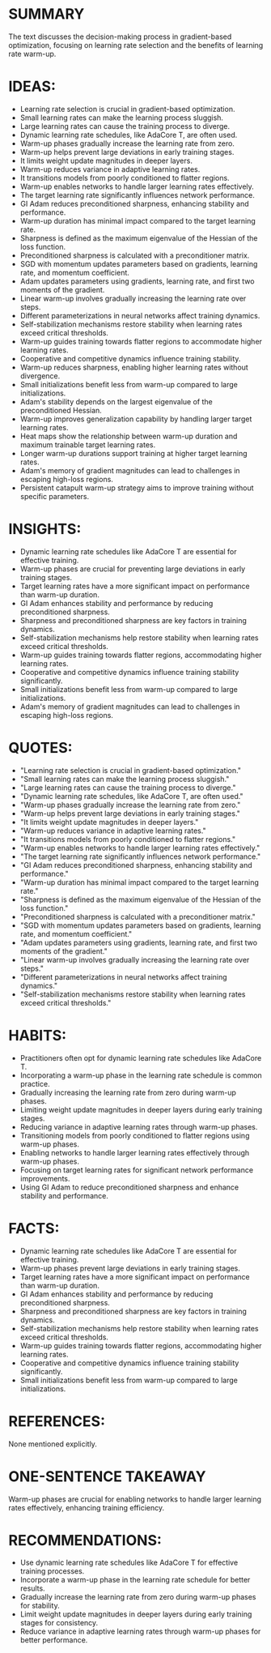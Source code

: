# SUMMARY
The text discusses the decision-making process in gradient-based optimization, focusing on learning rate selection and the benefits of learning rate warm-up.

# IDEAS:
- Learning rate selection is crucial in gradient-based optimization.
- Small learning rates can make the learning process sluggish.
- Large learning rates can cause the training process to diverge.
- Dynamic learning rate schedules, like AdaCore T, are often used.
- Warm-up phases gradually increase the learning rate from zero.
- Warm-up helps prevent large deviations in early training stages.
- It limits weight update magnitudes in deeper layers.
- Warm-up reduces variance in adaptive learning rates.
- It transitions models from poorly conditioned to flatter regions.
- Warm-up enables networks to handle larger learning rates effectively.
- The target learning rate significantly influences network performance.
- GI Adam reduces preconditioned sharpness, enhancing stability and performance.
- Warm-up duration has minimal impact compared to the target learning rate.
- Sharpness is defined as the maximum eigenvalue of the Hessian of the loss function.
- Preconditioned sharpness is calculated with a preconditioner matrix.
- SGD with momentum updates parameters based on gradients, learning rate, and momentum coefficient.
- Adam updates parameters using gradients, learning rate, and first two moments of the gradient.
- Linear warm-up involves gradually increasing the learning rate over steps.
- Different parameterizations in neural networks affect training dynamics.
- Self-stabilization mechanisms restore stability when learning rates exceed critical thresholds.
- Warm-up guides training towards flatter regions to accommodate higher learning rates.
- Cooperative and competitive dynamics influence training stability.
- Warm-up reduces sharpness, enabling higher learning rates without divergence.
- Small initializations benefit less from warm-up compared to large initializations.
- Adam's stability depends on the largest eigenvalue of the preconditioned Hessian.
- Warm-up improves generalization capability by handling larger target learning rates.
- Heat maps show the relationship between warm-up duration and maximum trainable target learning rates.
- Longer warm-up durations support training at higher target learning rates.
- Adam's memory of gradient magnitudes can lead to challenges in escaping high-loss regions.
- Persistent catapult warm-up strategy aims to improve training without specific parameters.

# INSIGHTS:
- Dynamic learning rate schedules like AdaCore T are essential for effective training.
- Warm-up phases are crucial for preventing large deviations in early training stages.
- Target learning rates have a more significant impact on performance than warm-up duration.
- GI Adam enhances stability and performance by reducing preconditioned sharpness.
- Sharpness and preconditioned sharpness are key factors in training dynamics.
- Self-stabilization mechanisms help restore stability when learning rates exceed critical thresholds.
- Warm-up guides training towards flatter regions, accommodating higher learning rates.
- Cooperative and competitive dynamics influence training stability significantly.
- Small initializations benefit less from warm-up compared to large initializations.
- Adam's memory of gradient magnitudes can lead to challenges in escaping high-loss regions.

# QUOTES:
- "Learning rate selection is crucial in gradient-based optimization."
- "Small learning rates can make the learning process sluggish."
- "Large learning rates can cause the training process to diverge."
- "Dynamic learning rate schedules, like AdaCore T, are often used."
- "Warm-up phases gradually increase the learning rate from zero."
- "Warm-up helps prevent large deviations in early training stages."
- "It limits weight update magnitudes in deeper layers."
- "Warm-up reduces variance in adaptive learning rates."
- "It transitions models from poorly conditioned to flatter regions."
- "Warm-up enables networks to handle larger learning rates effectively."
- "The target learning rate significantly influences network performance."
- "GI Adam reduces preconditioned sharpness, enhancing stability and performance."
- "Warm-up duration has minimal impact compared to the target learning rate."
- "Sharpness is defined as the maximum eigenvalue of the Hessian of the loss function."
- "Preconditioned sharpness is calculated with a preconditioner matrix."
- "SGD with momentum updates parameters based on gradients, learning rate, and momentum coefficient."
- "Adam updates parameters using gradients, learning rate, and first two moments of the gradient."
- "Linear warm-up involves gradually increasing the learning rate over steps."
- "Different parameterizations in neural networks affect training dynamics."
- "Self-stabilization mechanisms restore stability when learning rates exceed critical thresholds."

# HABITS:
- Practitioners often opt for dynamic learning rate schedules like AdaCore T.
- Incorporating a warm-up phase in the learning rate schedule is common practice.
- Gradually increasing the learning rate from zero during warm-up phases.
- Limiting weight update magnitudes in deeper layers during early training stages.
- Reducing variance in adaptive learning rates through warm-up phases.
- Transitioning models from poorly conditioned to flatter regions using warm-up phases.
- Enabling networks to handle larger learning rates effectively through warm-up phases.
- Focusing on target learning rates for significant network performance improvements.
- Using GI Adam to reduce preconditioned sharpness and enhance stability and performance.

# FACTS:
- Dynamic learning rate schedules like AdaCore T are essential for effective training.
- Warm-up phases prevent large deviations in early training stages.
- Target learning rates have a more significant impact on performance than warm-up duration.
- GI Adam enhances stability and performance by reducing preconditioned sharpness.
- Sharpness and preconditioned sharpness are key factors in training dynamics.
- Self-stabilization mechanisms help restore stability when learning rates exceed critical thresholds.
- Warm-up guides training towards flatter regions, accommodating higher learning rates.
- Cooperative and competitive dynamics influence training stability significantly.
- Small initializations benefit less from warm-up compared to large initializations.

# REFERENCES:
None mentioned explicitly.

# ONE-SENTENCE TAKEAWAY
Warm-up phases are crucial for enabling networks to handle larger learning rates effectively, enhancing training efficiency.

# RECOMMENDATIONS:
- Use dynamic learning rate schedules like AdaCore T for effective training processes.
- Incorporate a warm-up phase in the learning rate schedule for better results.
- Gradually increase the learning rate from zero during warm-up phases for stability.
- Limit weight update magnitudes in deeper layers during early training stages for consistency.
- Reduce variance in adaptive learning rates through warm-up phases for better performance.